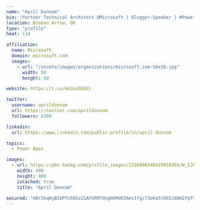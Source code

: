 ```yaml
---
name: "April Dunnam"
bio: "Partner Technical Architect @Microsoft | Blogger-Speaker | #PowerApps, #PowerAutomate, #Office365, #SharePoint | #WIT | #Karaoke Queen"
location: Broken Arrow, OK
type: "profile"
heat: 114

affiliation:
  name: Microsoft
  domain: microsoft.com
  images:
    - url: "/assets/images/organizations/microsoft.com-50x50.jpg"
      width: 50
      height: 50

website: https://t.co/enJuiGEQZc

twitter:
  username: aprildunnam
  url: https://twitter.com/aprildunnam
  followers: 6399

linkedin:
  url: https://www.linkedin.com/public-profile/in/april-dunnam

topics:
  - Power Apps

images:
  - url: https://pbs.twimg.com/profile_images/1326986540329918465/W_IJ6Ih2_400x400.jpg
    width: 400
    height: 400
    isCached: true
    title: "April Dunnam"

secured: "m8r3kqWyBI8Pfn5NSv21AFURMTdsgH6Md63AmvIfg/73oKa5rD65JdAH2YqTVql3ggyP1bGC/wzsFMiazzBvXs12Ml89fhrA/+bFOPxL7wfPkc/XdHGZebwJjCab0QJrrQZbw+QBUh2rV8JvYeIWRzazjpFo0f2Q8XCLccjFKS0HEoY1poS5HWRmntnd1awpFj4Haot1ZyTqrorotjnOZYzH10kacE29v72aEAzMCo0roxF1+9sGqbxafnGF4fkES1ffbMb1TBUFRN1miAAXbYbRtx9I+FGXJvBbkRbe3fmGVJKeZzAl3hSUGN+IrylmVbvEyPz6G59G63fG6ap9Jrfu0Dlum7EsDyv2G/2+PrBlHzrKCTfM9hMWfdvn+wkZyoo5wiktvSVfrMANlPkpHXHyyu3+fagrKPK69GK9JI0=;eLfhfSp9/osR2rqOxZ2Zyg=="
---
```


